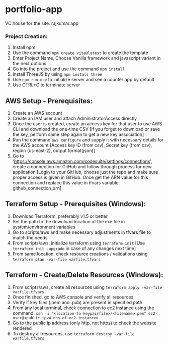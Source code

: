 # portfolio-app
VC house for the site: rajkumar.app

### Project Creation:
1. Install npm
2. Use the command `npm create vite@latest` to create the template
3. Enter Project Name, Choose Vanilla framework and javascript variant in the next options
4. Go into the project and use the command `npm install`
5. Install ThreeJS by using `npm install three`
6. Use `npm run dev` to initialize server and see a counter app by default
7. Use CTRL+C to terminate server

## AWS Setup - Prerequisites:
1. Create an AWS account
2. Create an IAM user and attach AdministratorAccess directly
3. Once the user is created, create an access key for that user to use AWS CLI and download the one-time CSV
[If you forget to download or save the key, perform same step again to get a new key association]
4. Run the command `aws configure` and supply it with necessary details for the AWS account
[Access key ID (from csv), Secret key (from csv), region (us-east-2), output format(json)]
5. Go to 'https://console.aws.amazon.com/codesuite/settings/connections', create a connection for GitHub and follow through process for new application 
[Login to your GitHub, choose just the repo and make sure proper access is given in GitHub.
Once get the ARN value for this connection and replace this value in tfvars variable: github_connection_arn]

## Terraform Setup - Prerequisites (Windows):
1. Download Terraform, preferably v1.5 or better
2. Set the path to the download location of the exe file in system/environment variables
3. Go to scripts/aws and make necessary adjustments in tfvars file to match the needs
4. From scripts/aws, initialize terraform using `terraform init`
[Use `terraform init -upgrade` in case of any changes next time]
5. From same location, check resource creations / validations using `terraform plan -var-file varfile.tfvars`

## Terraform - Create/Delete Resources (Windows):
1. From scripts/aws, create all resources using `terraform apply -var-file varfile.tfvars`
2. Once finished, go to AWS console and verify all resources
3. Verify if key files (.pem and .pub) are present in specified path
4. From any local terminal, check connection to ec2 instance using the command: `ssh -i "<location-to-keypairfile>/<filename>.pem" ec2-user@<public-ipv4-dns-of-ec2-instance>`
5. Go to the public ip address (only http, not https) to check the website rendered
5. To destroy all resources, use `terraform destroy -var-file varfile.tfvars`
